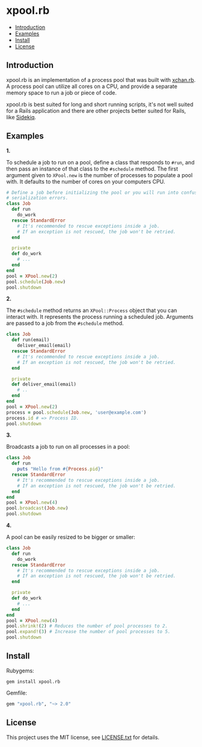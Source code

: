 # xpool.rb

* [Introduction](#introduction)
* [Examples](#examples)
* [Install](#install)
* [License](#license)

## <a id='introduction'>Introduction</a>

xpool.rb is an implementation of a process pool that was built with
[xchan.rb](https://github.com/rg-3/xchan.rb). A process pool can utilize all
cores on a CPU, and provide a separate memory space to run a job or piece of
code.

xpool.rb is best suited for long and short running scripts, it's not well suited
for a Rails application and there are other projects better suited for Rails,
like [Sidekiq](https://github.com/mperham/sidekiq).

## <a id='examples'>Examples</a>

__1.__

To schedule a job to run on a pool, define a class that responds to `#run`, and
then pass an instance of that class to the `#schedule` method. The first
argument given to `XPool.new` is the number of processes to populate a pool
with. It defaults to the number of cores on your computers CPU.

```ruby
# Define a job before initializing the pool or you will run into confusing
# serialization errors.
class Job
  def run
    do_work
  rescue StandardError
    # It's recommended to rescue exceptions inside a job.
    # If an exception is not rescued, the job won't be retried.
  end

  private
  def do_work
    # ...
  end
end
pool = XPool.new(2)
pool.schedule(Job.new)
pool.shutdown
```

__2.__

The `#schedule` method returns an `XPool::Process` object that you can interact
with. It represents the process running a scheduled job. Arguments are passed
to a job from the `#schedule` method.

```ruby
class Job
  def run(email)
    deliver_email(email)
  rescue StandardError
    # It's recommended to rescue exceptions inside a job.
    # If an exception is not rescued, the job won't be retried.
  end

  private
  def deliver_email(email)
    # ..
  end
end
pool = XPool.new(2)
process = pool.schedule(Job.new, 'user@example.com')
process.id # => Process ID.
pool.shutdown
```

__3.__

Broadcasts a job to run on all processes in a pool:

```ruby
class Job
  def run
    puts "Hello from #{Process.pid}"
  rescue StandardError
    # It's recommended to rescue exceptions inside a job.
    # If an exception is not rescued, the job won't be retried.
  end
end
pool = XPool.new(4)
pool.broadcast(Job.new)
pool.shutdown
```

__4.__

A pool can be easily resized to be bigger or smaller:

```ruby
class Job
  def run
    do_work
  rescue StandardError
    # It's recommended to rescue exceptions inside a job.
    # If an exception is not rescued, the job won't be retried.
  end

  private
  def do_work
    # ...
  end
end
pool = XPool.new(4)
pool.shrink!(2) # Reduces the number of pool processes to 2.
pool.expand!(3) # Increase the number of pool processes to 5.
pool.shutdown
```

## <a id="install">Install</a>

Rubygems:

    gem install xpool.rb

Gemfile:

```ruby
gem "xpool.rb", "~> 2.0"
```

## <a id="license">License</a>

This project uses the MIT license, see [LICENSE.txt](./LICENSE.txt) for details.
